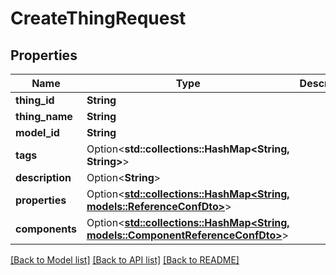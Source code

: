 # CreateThingRequest

## Properties

Name | Type | Description | Notes
------------ | ------------- | ------------- | -------------
**thing_id** | **String** |  | 
**thing_name** | **String** |  | 
**model_id** | **String** |  | 
**tags** | Option<**std::collections::HashMap<String, String>**> |  | [optional]
**description** | Option<**String**> |  | [optional]
**properties** | Option<[**std::collections::HashMap<String, models::ReferenceConfDto>**](ReferenceConfDto.md)> |  | [optional]
**components** | Option<[**std::collections::HashMap<String, models::ComponentReferenceConfDto>**](ComponentReferenceConfDto.md)> |  | [optional]

[[Back to Model list]](../README.md#documentation-for-models) [[Back to API list]](../README.md#documentation-for-api-endpoints) [[Back to README]](../README.md)


